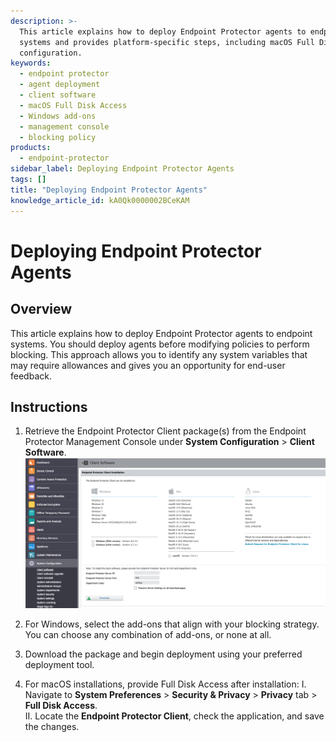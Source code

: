 ```yaml
---
description: >-
  This article explains how to deploy Endpoint Protector agents to endpoint
  systems and provides platform-specific steps, including macOS Full Disk Access
  configuration.
keywords:
  - endpoint protector
  - agent deployment
  - client software
  - macOS Full Disk Access
  - Windows add-ons
  - management console
  - blocking policy
products:
  - endpoint-protector
sidebar_label: Deploying Endpoint Protector Agents
tags: []
title: "Deploying Endpoint Protector Agents"
knowledge_article_id: kA0Qk0000002BCeKAM
---
```


# Deploying Endpoint Protector Agents

## Overview

This article explains how to deploy Endpoint Protector agents to endpoint systems. You should deploy agents before modifying policies to perform blocking. This approach allows you to identify any system variables that may require allowances and gives you an opportunity for end-user feedback.

## Instructions

1. Retrieve the Endpoint Protector Client package(s) from the Endpoint Protector Management Console under **System Configuration** > **Client Software**.  
   ![Client Software section in Endpoint Protector Management Console](./images/ka0Qk000000ESMD_0EMQk00000C8gT0.png)

2. For Windows, select the add-ons that align with your blocking strategy. You can choose any combination of add-ons, or none at all.

3. Download the package and begin deployment using your preferred deployment tool.

4. For macOS installations, provide Full Disk Access after installation:
   I. Navigate to **System Preferences** > **Security & Privacy** > **Privacy** tab > **Full Disk Access**.  
   II. Locate the **Endpoint Protector Client**, check the application, and save the changes.
